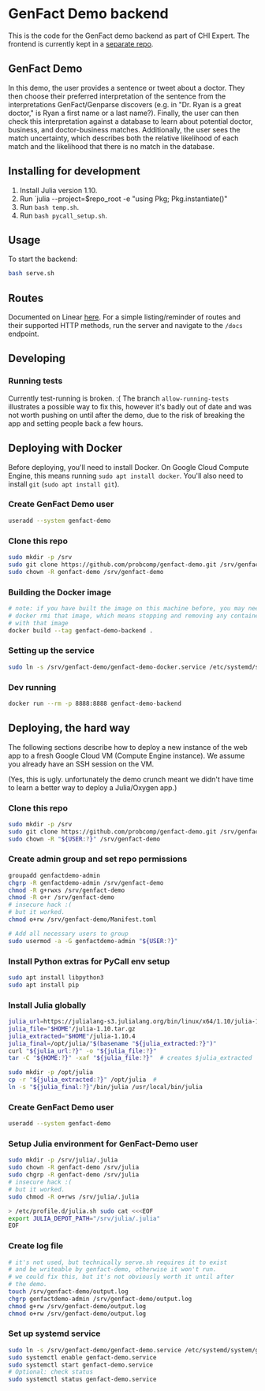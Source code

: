 # GenFact Demo backend

This is the code for the GenFact demo backend as part of CHI Expert. The frontend is currently kept in a [separate repo][frontend].

[frontend]: https://github.com/probcomp/genfact_demo

## GenFact Demo

In this demo, the user provides a sentence or tweet about a doctor. They then choose their preferred interpretation of the sentence from the interpretations GenFact/Genparse discovers (e.g. in "Dr. Ryan is a great doctor," is Ryan a first name or a last name?). Finally, the user can then check this interpretation against a database to learn about potential doctor, business, and doctor-business matches. Additionally, the user sees the match uncertainty, which describes both the relative likelihood of each match and the likelihood that there is no match in the database.

## Installing for development

1. Install Julia version 1.10.
2. Run `julia --project=$repo_root -e "using Pkg; Pkg.instantiate()"
2. Run `bash temp.sh`.
3. Run `bash pycall_setup.sh`.

## Usage

To start the backend:

```bash
bash serve.sh
```

## Routes

Documented on Linear [here][linear_spec]. For a simple listing/reminder of routes and their supported HTTP methods, run the server and navigate to the `/docs` endpoint.

[linear_spec]: https://linear.app/chi-fro/issue/FACT-28/genfact-frontend

## Developing

### Running tests

Currently test-running is broken. :( The branch `allow-running-tests` illustrates a possible way to fix this, however it's badly out of date and was not worth pushing on until after the demo, due to the risk of breaking the app and setting people back a few hours.

## Deploying with Docker

Before deploying, you'll need to install Docker. On Google Cloud Compute Engine, this means running `sudo apt install docker`. You'll also need to install `git` (`sudo apt install git`).

### Create GenFact Demo user
```bash
useradd --system genfact-demo
```

### Clone this repo
```bash
sudo mkdir -p /srv
sudo git clone https://github.com/probcomp/genfact-demo.git /srv/genfact-demo
sudo chown -R genfact-demo /srv/genfact-demo
```

### Building the Docker image
```bash
# note: if you have built the image on this machine before, you may need to
# docker rmi that image, which means stopping and removing any containers
# with that image
docker build --tag genfact-demo-backend .
```

### Setting up the service
```bash
sudo ln -s /srv/genfact-demo/genfact-demo-docker.service /etc/systemd/system/genfact-demo-docker.service
```

### Dev running
```bash
docker run --rm -p 8888:8888 genfact-demo-backend
```

## Deploying, the hard way

The following sections describe how to deploy a new instance of the web app to a fresh Google Cloud VM (Compute Engine instance). We assume you already have an SSH session on the VM.

(Yes, this is ugly. unfortunately the demo crunch meant we didn't have time to learn a better way to deploy a Julia/Oxygen app.)

### Clone this repo
```bash
sudo mkdir -p /srv
sudo git clone https://github.com/probcomp/genfact-demo.git /srv/genfact-demo
sudo chown -R "${USER:?}" /srv/genfact-demo
```

### Create admin group and set repo permissions
```bash
groupadd genfactdemo-admin
chgrp -R genfactdemo-admin /srv/genfact-demo
chmod -R g+rwxs /srv/genfact-demo
chmod -R o+r /srv/genfact-demo
# insecure hack :(
# but it worked.
chmod o+rw /srv/genfact-demo/Manifest.toml

# Add all necessary users to group
sudo usermod -a -G genfactdemo-admin "${USER:?}"
```

### Install Python extras for PyCall env setup
```bash
sudo apt install libpython3
sudo apt install pip
```

### Install Julia globally
```bash
julia_url=https://julialang-s3.julialang.org/bin/linux/x64/1.10/julia-1.10.4-linux-x86_64.tar.gz
julia_file="$HOME"/julia-1.10.tar.gz
julia_extracted="$HOME"/julia-1.10.4
julia_final=/opt/julia/"$(basename "${julia_extracted:?}")"
curl "${julia_url:?}" -o "${julia_file:?}"
tar -C "${HOME:?}" -xaf "${julia_file:?}"  # creates $julia_extracted

sudo mkdir -p /opt/julia
cp -r "${julia_extracted:?}" /opt/julia  #
ln -s "${julia_final:?}"/bin/julia /usr/local/bin/julia
```

### Create GenFact Demo user
```bash
useradd --system genfact-demo
```

### Setup Julia environment for GenFact-Demo user
```bash
sudo mkdir -p /srv/julia/.julia
sudo chown -R genfact-demo /srv/julia
sudo chgrp -R genfact-demo /srv/julia
# insecure hack :(
# but it worked.
sudo chmod -R o+rws /srv/julia/.julia

> /etc/profile.d/julia.sh sudo cat <<<EOF
export JULIA_DEPOT_PATH="/srv/julia/.julia"
EOF
```

### Create log file
```bash
# it's not used, but technically serve.sh requires it to exist
# and be writeable by genfact-demo, otherwise it won't run.
# we could fix this, but it's not obviously worth it until after
# the demo.
touch /srv/genfact-demo/output.log
chgrp genfactdemo-admin /srv/genfact-demo/output.log
chmod g+rw /srv/genfact-demo/output.log
chmod o+rw /srv/genfact-demo/output.log
```

### Set up systemd service
```bash
sudo ln -s /srv/genfact-demo/genfact-demo.service /etc/systemd/system/genfact-demo.service
sudo systemctl enable genfact-demo.service
sudo systemctl start genfact-demo.service
# Optional: check status
sudo systemctl status genfact-demo.service
```
